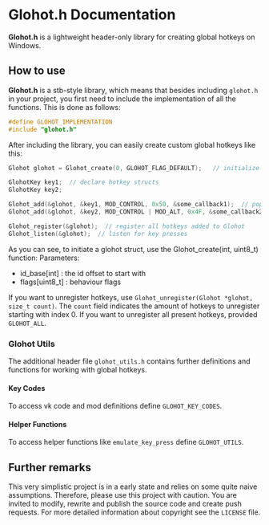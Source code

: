 # Glohot.h Documentation

**Glohot.h** is a lightweight header-only library for creating global hotkeys on Windows.

## How to use
**Glohot.h** is a stb-style library, which means that besides including `glohot.h` in your project, you first need to include the implementation of all the functions.
This is done as follows:
```c 
#define GLOHOT_IMPLEMENTATION
#include "glohot.h"
```

After including the library, you can easily create custom global hotkeys like this:

```c 
Glohot glohot = Glohot_create(0, GLOHOT_FLAG_DEFAULT);   // initialize Glohot

GlohotKey key1;  // declare hotkey structs
GlohotKey key2;

Glohot_add(&glohot, &key1, MOD_CONTROL, 0x50, &some_callback1);  // populate hotkeys and add them to Glohot
Glohot_add(&glohot, &key2, MOD_CONTROL | MOD_ALT, 0x4F, &some_callback2);  // define modifiers, vk code of the key and the callback function

Glohot_register(&glohot);  // register all hotkeys added to Glohot
Glohot_listen(&glohot);  // listen for key presses
```

As you can see, to initiate a glohot struct, use the Glohot_create(int, uint8_t) function:
Parameters:
- id_base[int] : the id offset to start with
- flags[uint8_t] : behaviour flags

If you want to unregister hotkeys, use `Glohot_unregister(Glohot *glohot, size_t count)`.
The `count` field indicates the amount of hotkeys to unregister starting with index 0.
If you want to unregister all present hotkeys, provided `GLOHOT_ALL`.

### Glohot Utils
The additional header file `glohot_utils.h` contains further definitions and functions for working with global hotkeys.
#### Key Codes
To access vk code and mod definitions define `GLOHOT_KEY_CODES`.
#### Helper Functions
To access helper functions like `emulate_key_press` define `GLOHOT_UTILS`.


## Further remarks

This very simplistic project is in a early state and relies on some quite naive assumptions.
Therefore, please use this project with caution. You are invited to modify, rewrite and publish the source code and create push requests. For more detailed information about copyright see the `LICENSE` file.